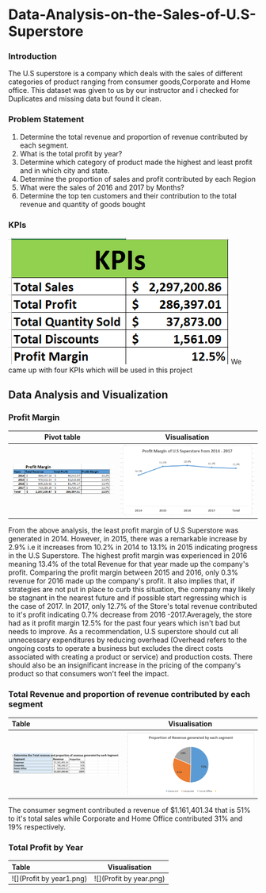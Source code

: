 # Data-Analysis-on-the-Sales-of-U.S-Superstore
### Introduction
The U.S superstore is a company which deals with the sales of different categories of product ranging from consumer goods,Corporate and Home office. This dataset was given to us by our instructor and i checked for Duplicates and missing data but found it clean.

### Problem Statement
1. Determine the total revenue and proportion of revenue contributed by each segment.						
2. What is the total profit by year?						
3. Determine which category of product made the  highest  and least  profit and in which city and state. 						
4. Determine the proportion of sales and profit contributed by each Region						
5. What were the sales of 2016 and 2017 by Months?						
6. Determine the top ten customers and their contribution to the total revenue and quantity of goods bought

### KPIs
![](KPI.png)
We came up with four KPIs which will be used in this project

## Data Analysis and Visualization
### Profit Margin
Pivot table               |            Visualisation
:------------------------:|:------------------------:
![](ProfitMargin1.png)    | ![](ProfitMargin1.1.png)

From the above analysis, the least profit margin of U.S Superstore was generated in 2014. However, in 2015, there was a remarkable increase by 2.9% i.e it increases from 10.2% in 2014 to 13.1% in 2015 indicating progress in the U.S Superstore. The highest profit margin was experienced in 2016 meaning 13.4%  of the total Revenue for that year made up the company's profit. Comparing the profit margin between 2015 and 2016, only 0.3% revenue for 2016 made up the company's profit. It also implies that, if strategies are not put in place to curb this situation, the company may likely be stagnant in the nearest future and if possible start regressing which is the case of 2017. In 2017, only 12.7% of the Store's total revenue contributed to it's profit indicating 0.7%  decrease from 2016 -2017.Averagely, the store had as it profit margin 12.5% for the past four years which isn't bad but needs to improve. As a recommendation, U.S superstore should cut all unnecessary expenditures by reducing overhead (Overhead refers to the ongoing costs to operate a business but excludes the direct costs associated with creating a product or service) and production costs. There should also be  an insignificant increase in the pricing of the company's product so that consumers won't feel the impact. 

### Total Revenue and proportion of revenue contributed by each segment
Table                     |           Visualisation
:-------------------------|:------------------------:
![](Segment1.png)         |![](Segment.png)
The consumer segment contributed a revenue of $1.161,401.34 that is 51% to it's total sales while Corporate and Home Office contributed 31% and 19% respectively.

### Total Profit by Year
Table                     |            Visualisation
:-------------------------|:-------------------------:
![](Profit by year1.png)  |![](Profit by year.png)
